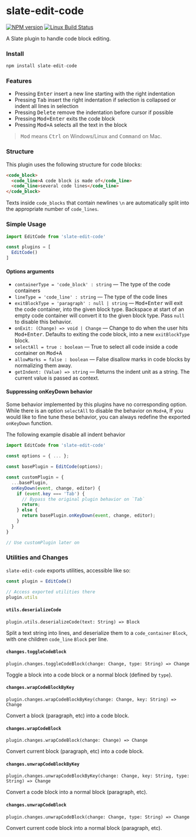 # slate-edit-code

[![NPM version](https://badge.fury.io/js/slate-edit-code.svg)](http://badge.fury.io/js/slate-edit-code)
[![Linux Build Status](https://travis-ci.org/GitbookIO/slate-edit-code.png?branch=master)](https://travis-ci.org/GitbookIO/slate-edit-code)

A Slate plugin to handle code block editing.

### Install

```js
npm install slate-edit-code
```

### Features

- Pressing <kbd>Enter</kbd> insert a new line starting with the right indentation
- Pressing <kbd>Tab</kbd> insert the right indentation if selection is collapsed or indent all lines in selection
- Pressing <kbd>Delete</kbd> remove the indentation before cursor if possible
- Pressing <kbd>Mod+Enter</kbd> exits the code block
- Pressing <kbd>Mod+A</kbd> selects all the text in the block

> <kbd>Mod</kbd> means <kbd>Ctrl</kbd> on Windows/Linux and <kbd>Command</kbd> on Mac.

### Structure

This plugin uses the following structure for code blocks:

```html
<code_block>
  <code_line>A code block is made of</code_line>
  <code_line>several code lines</code_line>
</code_block>
```

Texts inside `code_blocks` that contain newlines `\n` are automatically split into the appropriate number of `code_lines`.


### Simple Usage

```js
import EditCode from 'slate-edit-code'

const plugins = [
  EditCode()
]
```

#### Options arguments

- `containerType = 'code_block' : string` — The type of the code containers
- `lineType = 'code_line' : string` — The type of the code lines
- `exitBlockType = 'paragraph' : null | string` — <kbd>Mod+Enter</kbd> will exit the code container, into the given block type. Backspace at start of an empty code container will convert it to the given block type. Pass `null` to disable this behavior.
- `onExit: (Change) => void | Change` — Change to do when the user hits <kbd>Mod+Enter</kbd>. Defaults to exiting the code block, into a new `exitBlockType` block.
- `selectAll = true : boolean` — True to select all code inside a code container on <kbd>Mod+A</kbd>
- `allowMarks = false : boolean` —  False disallow marks in code blocks by normalizing them away.
- `getIndent: (Value) => string` — Returns the indent unit as a string. The current value is passed as context.

#### Suppressing onKeyDown behavior

Some behavior implemented by this plugins have no corresponding option. While there is an option `selectAll` to disable the behavior on `Mod+A`,  If you would like to fine tune these behavior, you can always redefine the exported `onKeyDown` function.

The following example disable all indent behavior

```js
import EditCode from 'slate-edit-code'

const options = { ... };

const basePlugin = EditCode(options);

const customPlugin = {
  ...basePlugin,
  onKeyDown(event, change, editor) {
    if (event.key === 'Tab') {
      // Bypass the original plugin behavior on `Tab`
      return;
    } else {
      return basePlugin.onKeyDown(event, change, editor);
    }
  }
}

// Use customPlugin later on
```

### Utilities and Changes

`slate-edit-code` exports utilities, accessible like so:

``` js
const plugin = EditCode()

// Access exported utilities there
plugin.utils
```

#### `utils.deserializeCode`

`plugin.utils.deserializeCode(text: String) => Block`

Split a text string into lines, and deserialize them to a `code_container` `Block`, with one children `code_line` `Block` per line.


#### `changes.toggleCodeBlock`

`plugin.changes.toggleCodeBlock(change: Change, type: String) => Change`

Toggle a block into a code block or a normal block (defined by `type`).

#### `changes.wrapCodeBlockByKey`

`plugin.changes.wrapCodeBlockByKey(change: Change, key: String) => Change`

Convert a block (paragraph, etc) into a code block.

#### `changes.wrapCodeBlock`

`plugin.changes.wrapCodeBlock(change: Change) => Change`

Convert current block (paragraph, etc) into a code block.

#### `changes.unwrapCodeBlockByKey`
`plugin.changes.unwrapCodeBlockByKey(change: Change, key: String, type: String) => Change`

Convert a code block into a normal block (paragraph, etc).

#### `changes.unwrapCodeBlock`

`plugin.changes.unwrapCodeBlock(change: Change, type: String) => Change`

Convert current code block into a normal block (paragraph, etc).
